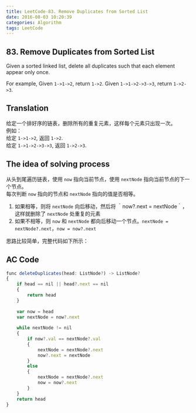 ```yaml
---
title: LeetCode-83. Remove Duplicates from Sorted List  
date: 2016-08-03 10:20:39  
categories: Algorithm  
tags: LeetCode  
---
```


## 83. Remove Duplicates from Sorted List  

Given a sorted linked list, delete all duplicates such that each element appear only once.

For example,
Given `1->1->2`, return `1->2`.
Given `1->1->2->3->3`, return `1->2->3`.

## Translation

给定一个排好序的链表，删除所有的重复元素，这样每个元素只出现一次。  
例如：  
给定 `1->1->2`, 返回 `1->2`.  
给定 `1->1->2->3->3`, 返回 `1->2->3`.

## The idea of solving process

从头到尾遍历链表，使用 `now` 指向当前节点，使用 `nextNode` 指向当前节点的下一个节点。  
每次判断 `now` 指向的节点和 `nextNode` 指向的值是否相等。  

1. 如果相等，则将 `nextNode` 向后移动，然后将 ｀now?.next = nextNode｀，这样就删除了 `nextNode` 处重复的元素
2. 如果不相等，则 `now` 和 `nextNode` 都向后移动一个节点。`nextNode = nextNode?.next`，`now = now?.next`

思路比较简单，完整代码如下所示：

## AC Code

```javascript
func deleteDuplicates(head: ListNode?) -> ListNode?
{
    if head == nil || head?.next == nil
    {
        return head
    }
    
    var now = head
    var nextNode = now?.next
    
    while nextNode != nil
    {
        if now?.val == nextNode?.val
        {
            nextNode = nextNode?.next
            now?.next = nextNode
        }
        else
        {
            nextNode = nextNode?.next
            now = now?.next
        }
    }
    return head
}
```